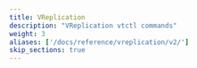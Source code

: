 ```yaml
---
title: VReplication
description: "VReplication vtctl commands"
weight: 3
aliases: ['/docs/reference/vreplication/v2/']
skip_sections: true
---
```

